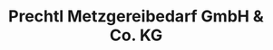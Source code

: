 ---
title: "Prechtl Metzgereibedarf GmbH & Co. KG"
url: /langenbach/prechtl-metzgereibedarf-gmbh-und-co-kg/
shop: Allgemein
---
